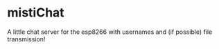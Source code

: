 # mistiChat
A little chat server for the esp8266 with usernames and (if possible) file transmission!
